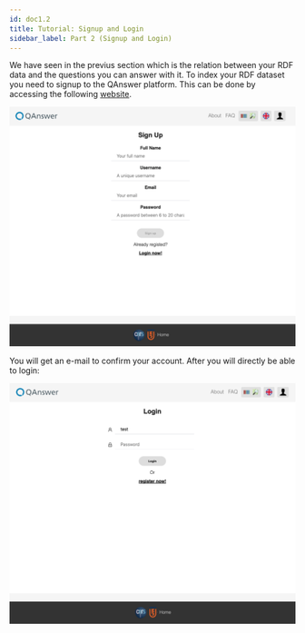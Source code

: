 ```yaml
---
id: doc1.2
title: Tutorial: Signup and Login
sidebar_label: Part 2 (Signup and Login)
---
```


We have seen in the previus section which is the relation between your RDF data and the questions you can answer with it.
To index your RDF dataset you need to signup to the QAnswer platform. This can be done by accessing the following [website](https://qanswer-frontend.univ-st-etienne.fr/user/signup).


![Signup](/img/screenshots/Signup.png)

You will get an e-mail to confirm your account. After you will directly be able to login:

![Login](/img/screenshots/Login.png)
